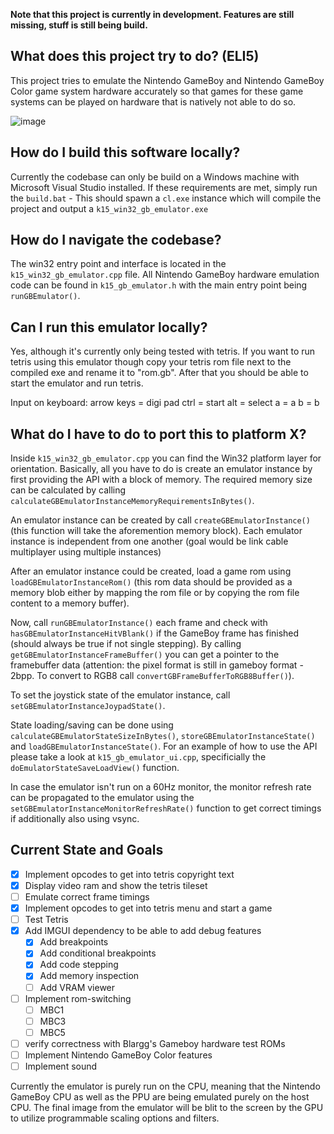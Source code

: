 **Note that this project is currently in development. Features are still missing, stuff is still being build.**

## What does this project try to do? (ELI5)
This project tries to emulate the Nintendo GameBoy and Nintendo GameBoy Color game system hardware accurately so that games for these game systems can be played on hardware
that is natively not able to do so.

![image](https://user-images.githubusercontent.com/7531672/118055437-68cb2500-b388-11eb-81a7-e7fa4ba3dee8.png)

## How do I build this software locally?

Currently the codebase can only be build on a Windows machine with Microsoft Visual Studio installed.
If these requirements are met, simply run the `build.bat` - This should spawn a `cl.exe` instance which will compile
the project and output a `k15_win32_gb_emulator.exe`

## How do I navigate the codebase?

The win32 entry point and interface is located in the `k15_win32_gb_emulator.cpp` file.
All Nintendo GameBoy hardware emulation code can be found in `k15_gb_emulator.h` with the main entry point being `runGBEmulator()`.

## Can I run this emulator locally?

Yes, although it's currently only being tested with tetris. If you want to run tetris using this emulator though copy your tetris rom file
next to the compiled exe and rename it to "rom.gb". After that you should be able to start the emulator and run tetris.

Input on keyboard:
arrow keys  =     digi pad
ctrl        =     start
alt         =     select
a           =     a
b           =     b

## What do I have to do to port this to platform X?

Inside `k15_win32_gb_emulator.cpp` you can find the Win32 platform layer for orientation.
Basically, all you have to do is create an emulator instance by first providing the API with a block of memory.
The required memory size can be calculated by calling `calculateGBEmulatorInstanceMemoryRequirementsInBytes()`.

An emulator instance can be created by call `createGBEmulatorInstance()` (this function will take the aforemention memory block).
Each emulator instance is independent from one another (goal would be link cable multiplayer using multiple instances)

After an emulator instance could be created, load a game rom using `loadGBEmulatorInstanceRom()` (this rom data should be provided as a memory blob
either by mapping the rom file or by copying the rom file content to a memory buffer).

Now, call `runGBEmulatorInstance()` each frame and check with `hasGBEmulatorInstanceHitVBlank()` if the GameBoy frame has finished (should always be true if not single stepping). By calling `getGBEmulatorInstanceFrameBuffer()` you can get a pointer to the framebuffer data (attention: the pixel format is still in gameboy format - 2bpp. To convert to RGB8 call `convertGBFrameBufferToRGB8Buffer()`).

To set the joystick state of the emulator instance, call `setGBEmulatorInstanceJoypadState()`. 

State loading/saving can be done using `calculateGBEmulatorStateSizeInBytes()`, `storeGBEmulatorInstanceState()` and `loadGBEmulatorInstanceState()`.
For an example of how to use the API please take a look at `k15_gb_emulator_ui.cpp`, specificially the `doEmulatorStateSaveLoadView()` function.

In case the emulator isn't run on a 60Hz monitor, the monitor refresh rate can be propagated to the emulator using the `setGBEmulatorInstanceMonitorRefreshRate()` function to get correct timings if additionally also using vsync.

## Current State and Goals

- [x] Implement opcodes to get into tetris copyright text
- [x] Display video ram and show the tetris tileset
- [ ] Emulate correct frame timings
- [x] Implement opcodes to get into tetris menu and start a game
- [ ] Test Tetris
- [x] Add IMGUI dependency to be able to add debug features
  - [x] Add breakpoints
  - [x] Add conditional breakpoints
  - [x] Add code stepping
  - [x] Add memory inspection
  - [ ] Add VRAM viewer
- [ ] Implement rom-switching
  - [ ] MBC1
  - [ ] MBC3
  - [ ] MBC5
- [ ] verify correctness with Blargg's Gameboy hardware test ROMs
- [ ] Implement Nintendo GameBoy Color features
- [ ] Implement sound

Currently the emulator is purely run on the CPU, meaning that the Nintendo GameBoy CPU as well as the PPU are being emulated purely on the host CPU.
The final image from the emulator will be blit to the screen by the GPU to utilize programmable scaling options and filters.
